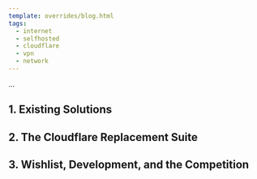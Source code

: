 ```yaml
---
template: overrides/blog.html
tags:
  - internet
  - selfhosted
  - cloudflare
  - vpn
  - network
---
```


...

## 1. Existing Solutions

## 2. The Cloudflare Replacement Suite

## 3. Wishlist, Development, and the Competition